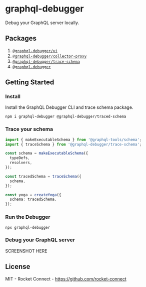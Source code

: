 # graphql-debugger

Debug your GraphQL server locally.

## Packages

1. [ `@graphql-debugger/ui`](./packages/ui/README.md)
2. [`@graphql-debugger/collector-proxy`](./packages/collector-proxy/README.md)
3. [`@graphql-debugger/trace-schema`](./packages/trace-schema/README.md)
4. [`@graphql-debugger`](./packages/graphql-debugger/README.md)

## Getting Started

### Install

Install the GraphQL Debugger CLI and trace schema package.

```
npm i graphql-debugger @graphql-debugger/traced-schema
```

### Trace your schema

```ts
import { makeExecutableSchema } from '@graphql-tools/schema';
import { traceSchema } from '@graphql-debugger/trace-schema';

const schema = makeExecutableSchema({
  typeDefs,
  resolvers,
});

const tracedSchema = traceSchema({
  schema,
});

const yoga = createYoga({
  schema: tracedSchema,
});
```

### Run the Debugger

```
npx graphql-debugger
```

### Debug your GraphQL server

SCREENSHOT HERE

## License

MIT - Rocket Connect - https://github.com/rocket-connect
